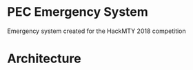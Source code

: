 # PEC Emergency System
Emergency system created for the HackMTY 2018 competition






# Architecture
